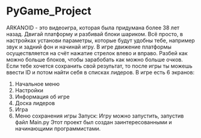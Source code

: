 # PyGame_Project
ARKANOID - это видеоигра, которая была придумана более 38 лет назад. Двигай платформу и разбивай блоки шариком.
Всё просто, в настройках установи параметры, которые будут удобны тебе, например звук и задний фон и начинай игру. В игре движение платформы осуществляется на счёт нажатие стрелок влево и вправо.
Разбей как можно больше блоков, чтобы зарабобать как можно больше очков.
Если тебе хочется сохранить свой результат, то после игры ты можешь ввести ID и потом найти себя в списках лидеров.
В игре есть 6 экранов:
 1. Начальное меню
 2. Настройки
 3. Информация об игре
 4. Доска лидеров
 5. Игра
 6. Меню сохранения игры
Запуск:
Игру можно запустить, запустив файл Main.py
Этот проект был создан заинтересованными и начинающими программистами.
